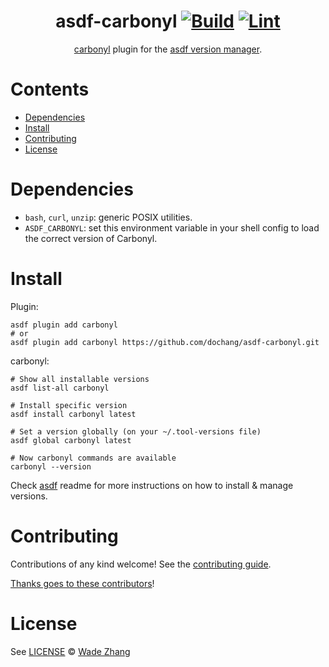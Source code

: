 <div align="center">

# asdf-carbonyl [![Build](https://github.com/dochang/asdf-carbonyl/actions/workflows/build.yml/badge.svg)](https://github.com/dochang/asdf-carbonyl/actions/workflows/build.yml) [![Lint](https://github.com/dochang/asdf-carbonyl/actions/workflows/lint.yml/badge.svg)](https://github.com/dochang/asdf-carbonyl/actions/workflows/lint.yml)


[carbonyl](https://fathy.fr/carbonyl) plugin for the [asdf version manager](https://asdf-vm.com).

</div>

# Contents

- [Dependencies](#dependencies)
- [Install](#install)
- [Contributing](#contributing)
- [License](#license)

# Dependencies

- `bash`, `curl`, `unzip`: generic POSIX utilities.
- `ASDF_CARBONYL`: set this environment variable in your shell config to load the correct version of Carbonyl.

# Install

Plugin:

```shell
asdf plugin add carbonyl
# or
asdf plugin add carbonyl https://github.com/dochang/asdf-carbonyl.git
```

carbonyl:

```shell
# Show all installable versions
asdf list-all carbonyl

# Install specific version
asdf install carbonyl latest

# Set a version globally (on your ~/.tool-versions file)
asdf global carbonyl latest

# Now carbonyl commands are available
carbonyl --version
```

Check [asdf](https://github.com/asdf-vm/asdf) readme for more instructions on how to
install & manage versions.

# Contributing

Contributions of any kind welcome! See the [contributing guide](contributing.md).

[Thanks goes to these contributors](https://github.com/dochang/asdf-carbonyl/graphs/contributors)!

# License

See [LICENSE](LICENSE) © [Wade Zhang](https://github.com/dochang/)
